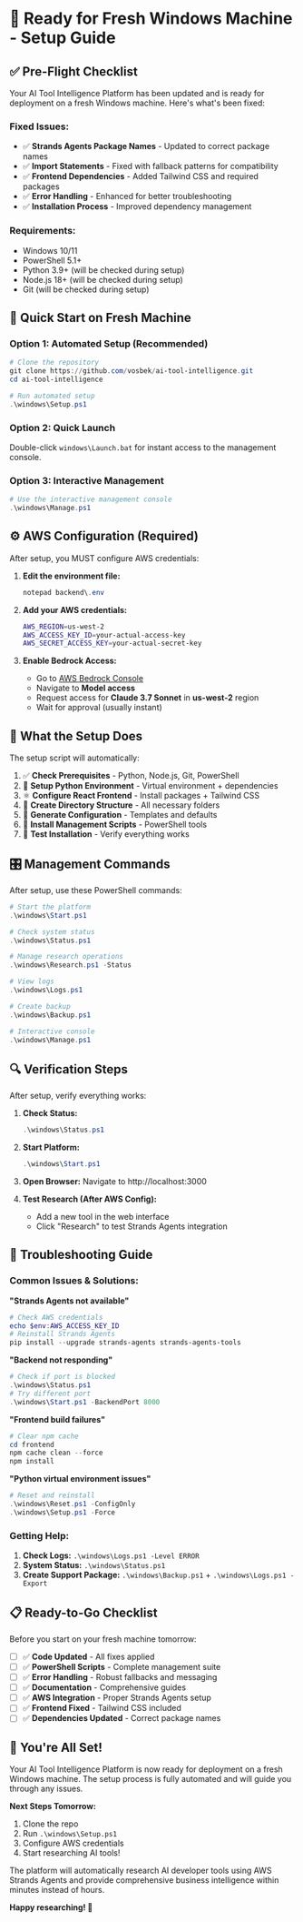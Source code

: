 # 🚀 Ready for Fresh Windows Machine - Setup Guide

## ✅ **Pre-Flight Checklist**

Your AI Tool Intelligence Platform has been updated and is ready for deployment on a fresh Windows machine. Here's what's been fixed:

### **Fixed Issues:**
- ✅ **Strands Agents Package Names** - Updated to correct package names
- ✅ **Import Statements** - Fixed with fallback patterns for compatibility
- ✅ **Frontend Dependencies** - Added Tailwind CSS and required packages  
- ✅ **Error Handling** - Enhanced for better troubleshooting
- ✅ **Installation Process** - Improved dependency management

### **Requirements:**
- Windows 10/11
- PowerShell 5.1+
- Python 3.9+ (will be checked during setup)
- Node.js 18+ (will be checked during setup)
- Git (will be checked during setup)

## 🎯 **Quick Start on Fresh Machine**

### **Option 1: Automated Setup (Recommended)**
```powershell
# Clone the repository
git clone https://github.com/vosbek/ai-tool-intelligence.git
cd ai-tool-intelligence

# Run automated setup
.\windows\Setup.ps1
```

### **Option 2: Quick Launch**
Double-click `windows\Launch.bat` for instant access to the management console.

### **Option 3: Interactive Management**
```powershell
# Use the interactive management console
.\windows\Manage.ps1
```

## ⚙️ **AWS Configuration (Required)**

After setup, you MUST configure AWS credentials:

1. **Edit the environment file:**
   ```powershell
   notepad backend\.env
   ```

2. **Add your AWS credentials:**
   ```bash
   AWS_REGION=us-west-2
   AWS_ACCESS_KEY_ID=your-actual-access-key
   AWS_SECRET_ACCESS_KEY=your-actual-secret-key
   ```

3. **Enable Bedrock Access:**
   - Go to [AWS Bedrock Console](https://console.aws.amazon.com/bedrock)
   - Navigate to **Model access**
   - Request access for **Claude 3.7 Sonnet** in **us-west-2** region
   - Wait for approval (usually instant)

## 🔧 **What the Setup Does**

The setup script will automatically:

1. ✅ **Check Prerequisites** - Python, Node.js, Git, PowerShell
2. 🐍 **Setup Python Environment** - Virtual environment + dependencies
3. ⚛️ **Configure React Frontend** - Install packages + Tailwind CSS
4. 📁 **Create Directory Structure** - All necessary folders
5. 🔧 **Generate Configuration** - Templates and defaults
6. 📜 **Install Management Scripts** - PowerShell tools
7. 🧪 **Test Installation** - Verify everything works

## 🎛️ **Management Commands**

After setup, use these PowerShell commands:

```powershell
# Start the platform
.\windows\Start.ps1

# Check system status  
.\windows\Status.ps1

# Manage research operations
.\windows\Research.ps1 -Status

# View logs
.\windows\Logs.ps1

# Create backup
.\windows\Backup.ps1

# Interactive console
.\windows\Manage.ps1
```

## 🔍 **Verification Steps**

After setup, verify everything works:

1. **Check Status:**
   ```powershell
   .\windows\Status.ps1
   ```

2. **Start Platform:**
   ```powershell
   .\windows\Start.ps1
   ```

3. **Open Browser:**
   Navigate to http://localhost:3000

4. **Test Research (After AWS Config):**
   - Add a new tool in the web interface
   - Click "Research" to test Strands Agents integration

## 🚨 **Troubleshooting Guide**

### **Common Issues & Solutions:**

**"Strands Agents not available"**
```powershell
# Check AWS credentials
echo $env:AWS_ACCESS_KEY_ID
# Reinstall Strands Agents
pip install --upgrade strands-agents strands-agents-tools
```

**"Backend not responding"**
```powershell
# Check if port is blocked
.\windows\Status.ps1
# Try different port
.\windows\Start.ps1 -BackendPort 8000
```

**"Frontend build failures"**
```powershell
# Clear npm cache
cd frontend
npm cache clean --force
npm install
```

**"Python virtual environment issues"**
```powershell
# Reset and reinstall
.\windows\Reset.ps1 -ConfigOnly
.\windows\Setup.ps1 -Force
```

### **Getting Help:**

1. **Check Logs:** `.\windows\Logs.ps1 -Level ERROR`
2. **System Status:** `.\windows\Status.ps1`
3. **Create Support Package:** `.\windows\Backup.ps1` + `.\windows\Logs.ps1 -Export`

## 📋 **Ready-to-Go Checklist**

Before you start on your fresh machine tomorrow:

- [ ] ✅ **Code Updated** - All fixes applied
- [ ] ✅ **PowerShell Scripts** - Complete management suite
- [ ] ✅ **Error Handling** - Robust fallbacks and messaging
- [ ] ✅ **Documentation** - Comprehensive guides
- [ ] ✅ **AWS Integration** - Proper Strands Agents setup
- [ ] ✅ **Frontend Fixed** - Tailwind CSS included
- [ ] ✅ **Dependencies Updated** - Correct package names

## 🎉 **You're All Set!**

Your AI Tool Intelligence Platform is now ready for deployment on a fresh Windows machine. The setup process is fully automated and will guide you through any issues.

**Next Steps Tomorrow:**
1. Clone the repo
2. Run `.\windows\Setup.ps1`  
3. Configure AWS credentials
4. Start researching AI tools!

The platform will automatically research AI developer tools using AWS Strands Agents and provide comprehensive business intelligence within minutes instead of hours.

**Happy researching! 🚀**
